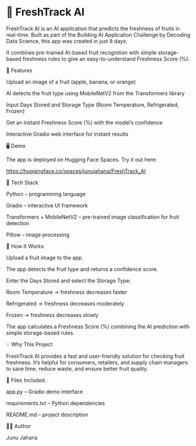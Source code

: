 # 🍎 FreshTrack AI

FreshTrack AI is an AI application that predicts the freshness of fruits in real-time. Built as part of the Building AI Application Challenge by Decoding Data Science, this app was created in just 8 days.

It combines pre-trained AI-based fruit recognition with simple storage-based freshness rules to give an easy-to-understand Freshness Score (%).

🚀 Features

Upload an image of a fruit (apple, banana, or orange)

AI detects the fruit type using MobileNetV2 from the Transformers library

Input Days Stored and Storage Type (Room Temperature, Refrigerated, Frozen)

Get an instant Freshness Score (%) with the model’s confidence

Interactive Gradio web interface for instant results

🖥️ Demo

The app is deployed on Hugging Face Spaces. Try it out here:

https://huggingface.co/spaces/junujahana/FreshTrack_AI

🔧 Tech Stack

Python – programming language

Gradio – interactive UI framework

Transformers + MobileNetV2 – pre-trained image classification for fruit detection

Pillow – image processing

📝 How It Works

Upload a fruit image to the app.

The app detects the fruit type and returns a confidence score.

Enter the Days Stored and select the Storage Type:

Room Temperature → freshness decreases faster

Refrigerated → freshness decreases moderately

Frozen → freshness decreases slowly

The app calculates a Freshness Score (%) combining the AI prediction with simple storage-based rules.


💡 Why This Project

FreshTrack AI provides a fast and user-friendly solution for checking fruit freshness.
It’s helpful for consumers, retailers, and supply chain managers to save time, reduce waste, and ensure better fruit quality.


📂 Files Included

app.py – Gradio demo interface

requirements.txt – Python dependencies

README.md – project description


👨‍💻 Author

Junu Jahana 
